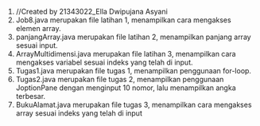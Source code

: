 1. //Created by 21343022_Ella Dwipujana Asyani
2. Job8.java merupakan file latihan 1, menampilkan cara mengakses elemen array.
3. panjangArray.java merupakan file latihan 2, menampilkan panjang array sesuai input.
4. ArrayMultidimensi.java merupakan file latihan 3, menampilkan cara mengakses variabel sesuai indeks yang telah di input.
5. Tugas1.java merupakan file tugas 1, menampilkan penggunaan for-loop.
6. Tugas2.java merupakan file tugas 2, menampilkan penggunaan JoptionPane dengan menginput 10 nomor, lalu menampilkan angka terbesar.
7. BukuAlamat.java merupakan file tugas 3, menampilkan cara mengakses array sesuai indeks yang telah di input
